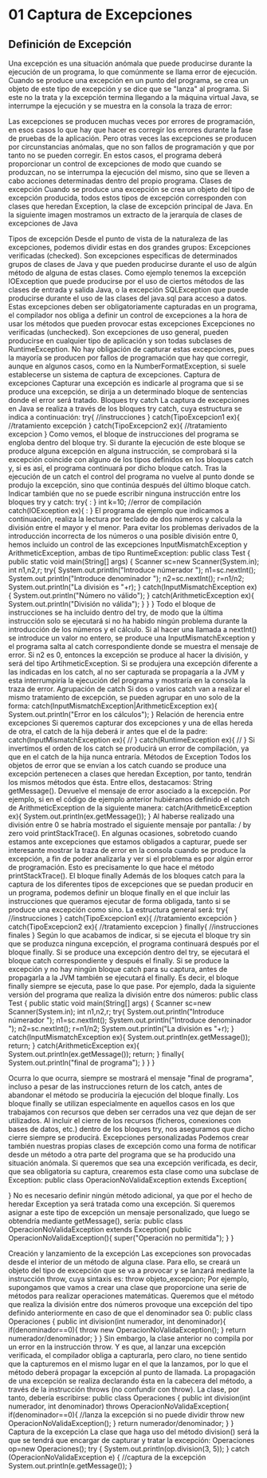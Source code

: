 # 01 Captura de Excepciones

## Definición de Excepción

Una excepción es una situación anómala que puede producirse durante la ejecución de un programa, lo que comúnmente se llama error de ejecución. 
Cuando se produce una excepción en un punto del programa, se crea un objeto de este tipo de excepción y se dice que se "lanza" al programa. Si este no la trata y la excepción termina llegando a la máquina virtual Java, se interrumpe la ejecución y se muestra en la consola la traza de error:

Las excepciones se producen muchas veces por errores de programación, en esos casos lo que hay que hacer es corregir los errores durante la fase de pruebas de la aplicación. Pero otras veces las excepciones se producen por circunstancias anómalas, que no son fallos de programación y que por tanto no se pueden corregir. En estos casos, el programa deberá proporcionar un control de excepciones de modo que cuando se produzcan, no se interrumpa la ejecución del mismo, sino que se lleven a cabo acciones determinadas dentro del propio programa.
Clases  de excepción
Cuando se produce una excepción se crea un objeto del tipo de excepción producida, todos estos tipos de excepción corresponden con clases que heredan Exception, la clase de excepción principal de Java.
En la siguiente imagen mostramos un extracto de la jerarquía de clases de excepciones de Java

Tipos de excepción
Desde el punto de vista de la naturaleza de las excepciones, podemos dividir estas en dos grandes grupos:
Excepciones verificadas (checked). Son excepciones específicas de determinados grupos de clases de Java y que pueden producirse durante el uso de algún método de alguna de estas clases. Como ejemplo tenemos la excepción IOException que puede producirse por el uso de ciertos métodos de las clases de entrada y salida Java, o la excepción SQLException que puede producirse durante el uso de las clases del java.sql para acceso a datos. Estas excepciones deben ser obligatoriamente capturadas en un programa, el compilador nos obliga a definir un control de excepciones a la hora de usar los métodos que pueden provocar estas excepciones
Excepciones no verificadas (unchecked). Son excepciones de uso general, pueden producirse en cualquier tipo de aplicación y son todas subclases de RuntimeException. No hay obligación de capturar estas excepciones, pues la mayoría se producen por fallos de programación que hay que corregir, aunque en algunos casos, como en la NumberFormatException, si suele establecerse un sistema de captura de excepciones.
Captura de excepciones
Capturar una excepción es indicarle al programa que si se produce una excepción, se dirija a un determinado bloque de sentencias donde el error será tratado.
Bloques try catch
La captura de excepciones en Java se realiza a través de los bloques try catch, cuya estructura se indica a continuación:
try{
 //instrucciones
}
catch(TipoExcepcion1 ex){
//tratamiento excepción
}
catch(TipoExcepcion2 ex){
//tratamiento excepcion
}
Como vemos, el bloque de instrucciones del programa se engloba dentro del bloque try. Si durante la ejecución de este bloque se produce alguna excepción en alguna instrucción, se comprobará si la excepción coincide con alguno de los tipos definidos en los bloques catch y, si es así, el programa continuará por dicho bloque catch.
Tras la ejecución de un catch el control del programa no vuelve al punto donde se produjo la excepción, sino que continúa después del último bloque catch.
Indicar también que no se puede escribir ninguna instrucción entre los bloques try y catch:
try{
:
}
int k=10; //error de compilación
catch(IOException ex){
:
}
El programa de ejemplo que indicamos a continuación, realiza la lectura por teclado de dos números y calcula la división entre el mayor y el menor. Para evitar los problemas derivados de la introducción incorrecta de los números o una posible división entre 0, hemos incluido un control de las excepciones InputMismatchException y ArithmeticException, ambas de tipo RuntimeException:
public class Test {
	public static void main(String[] args) {
		Scanner sc=new Scanner(System.in);
		int n1,n2,r;
		try{
			System.out.println("Introduce númerador ");
			n1=sc.nextInt();
			System.out.println("Introduce denominador ");
			n2=sc.nextInt();
			r=n1/n2;
			System.out.println("La división es "+r);
		}
		catch(InputMismatchException ex){
			System.out.println("Número no válido");
		}
		catch(ArithmeticException ex){
			System.out.println("División no válida");
		}
	}
}
Todo el bloque de instrucciones se ha incluido dentro del try, de modo que la última instrucción solo se ejecutará si no ha habido ningún problema durante la introducción de los números y el cálculo.
Si al hacer una llamada a nextInt() se introduce un valor no entero, se produce una InputMismatchException y el programa salta al catch correspondiente donde se muestra el mensaje de error. Si n2 es 0, entonces la excepción se produce al hacer la división, y será del tipo ArtihmeticException.
Si se produjera una excepción diferente a las indicadas en los catch, al no ser capturada se propagaría a la JVM y esta interrumpiría la ejecución del programa y mostraría en la consola la traza de error.
Agrupación de catch
Si dos o varios catch van a realizar el mismo tratamiento de excepción, se pueden agrupar en uno solo de la forma:
catch(InputMismatchException|ArithmeticException ex){
	System.out.println("Error en los cálculos");
}
Relación de herencia entre excepciones
Si queremos capturar dos excepciones y una de ellas hereda de otra, el catch de la hija deberá ir antes que el de la padre:
catch(InputMismatchException ex){
	//
}
catch(RuntimeException ex){
	//
}
Si invertimos el orden de los catch se producirá un error de compilación, ya que en el catch de la hija nunca entraría.
Métodos de Exception
Todos los objetos de error que se envían a los catch cuando se produce una excepción pertenecen a clases que heredan Exception, por tanto, tendrán los mismos métodos que ésta. Entre ellos, destacamos:
String getMessage(). Devuelve el mensaje de error asociado a la excepción. Por ejemplo, si en el código de ejemplo anterior hubiéramos definido el catch de ArithmeticException de la siguiente manera:
catch(ArithmeticException ex){
	System.out.println(ex.getMessage());
}
Al haberse realizado una división entre 0 se habría mostrado el siguiente mensaje por pantalla:
/ by zero
void printStackTrace(). En algunas ocasiones, sobretodo cuando estamos ante excepciones que estamos obligados a capturar, puede ser interesante mostrar la traza de error en la consola cuando se produce la excepción, a fin de poder analizarla y ver si el problema es por algún error de programación. Esto es precisamente lo que hace el método printStackTrace().
El bloque finally
Además de los bloques catch para la captura de los diferentes tipos de excepciones que se puedan producir en un programa, podemos definir un bloque finally en el que incluir las instrucciones que queramos ejecutar de forma obligada, tanto si se produce una excepción como sino.
La estructura general será:
try{
 //instrucciones
}
catch(TipoExcepcion1 ex){
//tratamiento excepción
}
catch(TipoExcepcion2 ex){
//tratamiento excepcion
}
finally{
//instrucciones finales
}
Según lo que acabamos de indicar, si se ejecuta el bloque try sin que se produzca ninguna excepción, el programa continuará después por el bloque finally. Si se produce una excepción dentro del try, se ejecutará el bloque catch correspondiente y después el finally. Si se produce la excepción y no hay ningún bloque catch para su captura, antes de propagarla a la JVM también se ejecutará el finally. Es decir, el bloque finally siempre se ejecuta, pase lo que pase.
Por ejemplo, dada la siguiente versión del programa que realiza la división entre dos números:
public class Test {
	public static void main(String[] args) {
		Scanner sc=new Scanner(System.in);
		int n1,n2,r;
		try{
			System.out.println("Introduce númerador ");
			n1=sc.nextInt();
			System.out.println("Introduce denominador ");
			n2=sc.nextInt();
			r=n1/n2;
			System.out.println("La división es "+r);
		}
		catch(InputMismatchException ex){
			System.out.println(ex.getMessage());
			return;
		}
		catch(ArithmeticException ex){
			System.out.println(ex.getMessage());
			return;
		}
		finally{
			System.out.println("final de programa");
		}
	}
}

Ocurra lo que ocurra, siempre se mostrará el mensaje "final de programa", incluso a pesar de las instrucciones return de los catch, antes de abandonar el método se produciría la ejecución del bloque finally.
Los bloque finally se utilizan especialmente en aquellos casos en los que trabajamos con recursos que deben ser cerrados una vez que dejan de ser utilizados. Al incluir el cierre de los recursos (ficheros, conexiones con bases de datos, etc.) dentro de los bloques try, nos aseguramos que dicho cierre siempre se producirá.
Excepciones personalizadas
Podemos crear también nuestras propias clases de excepción como una forma de notificar desde un método a otra parte del programa que se ha producido una situación anómala.
Si queremos que sea una excepción verificada, es decir, que sea obligatoria su captura, crearemos esta clase como una subclase de Exception:
public class OperacionNoValidaException extends Exception{

}
No es necesario definir ningún método adicional, ya que por el hecho de heredar Exception ya será tratada como una excepción. Si queremos asignar a este tipo de excepción un mensaje personalizado, que luego se obtendría mediante getMessage(), sería:
public class OperacionNoValidaException extends Exception{
	public OperacionNoValidaException(){
		super("Operación no permitida");
	}
}

Creación y lanzamiento de la excepción
Las excepciones son provocadas desde el interior de un método de alguna clase. Para ello, se creará un objeto del tipo de excepción que se va a provocar y se lanzará mediante la instrucción throw, cuya sintaxis es:
throw objeto_excepcion;
Por ejemplo, supongamos que vamos a crear una clase que proporcione una serie de métodos para realizar operaciones matemáticas. Queremos que el método que realiza la división entre dos números provoque una excepción del tipo definido anteriormente en caso de que el denominador sea 0:
public class Operaciones {
	public int division(int numerador, int denominador){
		if(denominador==0){
			throw new OperacionNoValidaException();
		}
		return numerador/denominador;
	}
}
Sin embargo, la clase anterior no compila por un error en la instrucción throw. Y es que, al lanzar una excepción verificada, el compilador obliga a capturarla, pero claro, no tiene sentido que la capturemos en el mismo lugar en el que la lanzamos, por lo que el método deberá propagar la excepción al punto de llamada.
La propagación de una excepción se realiza declarando ésta en la cabecera del método, a través de la instrucción throws (no confundir con throw). La clase, por tanto, debería escribirse:
public class Operaciones {
	public int division(int numerador, int denominador) 
					throws OperacionNoValidaException{
		if(denominador==0){
			//lanza la excepción si no puede dividir
			throw new OperacionNoValidaException();
		}
		return numerador/denominador;
	}
}
Captura de la excepción
La clase que haga uso del método division() será la que se tendrá que encargar de capturar y tratar la excepción:
Operaciones op=new Operaciones();
try {
	System.out.println(op.division(3, 5));
} catch (OperacionNoValidaException e) { //captura de la excepción
	System.out.println(e.getMessage());
}
